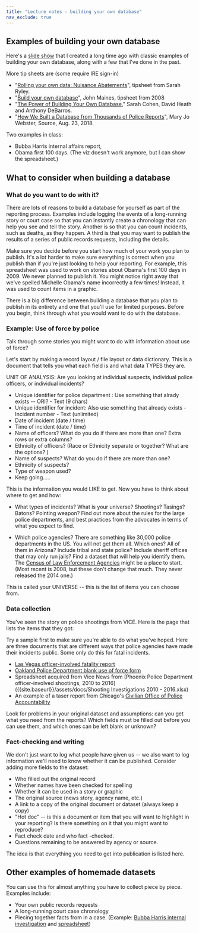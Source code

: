 ```yaml
---
title: "Lecture notes - building your own database"
nav_exclude: true
---
```


## Examples of building your own database

Here's a [slide show](https://slides.com/sarahcnyt/finding-the-elusive-data) that I created a long time ago with classic examples of building your own database, along with a few that I've done in the past.

More tip sheets are (some require IRE sign-in)

* "[Rolling your own data: Nuisance Abatements](https://ire.org/resource-center/tipsheets/4840/)", tipsheet from Sarah Ryley.
* "[Build your own database](https://ire.org/resource-center/tipsheets/3060/)", John Maines, tipsheet from 2008
* "[The Power of Building Your Own Database](https://ire.org/resource-center/tipsheets/1598/)," Sarah Cohen, David Heath and Anthony DeBarros.
* "[How We Built a Database from Thousands of Police Reports](https://source.opennews.org/articles/how-we-built-database-thousands-police-reports/)", Mary Jo Webster, Source, Aug. 23, 2018.

Two examples in class:

* Bubba Harris internal affairs report,
* Obama first 100 days. (The viz doesn't work anymore, but I can show the spreadsheet.)


## What to consider when building a database

### What do you want to do with it?

There are lots of reasons to build a database for yourself as part of the reporting process. Examples include logging the events of a long-running story or court case so that you can instantly create a chronology that can help you see and tell the story. Another is so that you can count incidents, such as deaths, as they happen. A third is that you may want to publish the results of a series of public records requests, including the details.

Make sure you decide before you start how much of your work you plan to publish. It's a lot harder to make sure everything is correct when you publish than if you're just looking to help your reporting. For example, this spreadsheet was used to work on stories about Obama's first 100 days in 2009. We never planned to publish it. You might notice right away that we've spelled Michelle Obama's name incorrectly a few times! Instead, it was used to count items in a graphic.

There is a big difference between building a database that you plan to publish in its entirety and one that you'll use for limited purposes. Before you begin, think through what you would want to do with the database.

### Example: Use of force by police

Talk through some stories you might want to do with information about use of force?

Let's start by making a record layout / file layout or data dictionary. This is a document that tells you what each field is and what data TYPES they are.

UNIT OF ANALYSIS: Are you looking at individual suspects, individual police officers, or individual incidents?

* Unique identifier for police department : Use something that alrady exists -- ORI?  - Text (9 chars)
* Unique identifier for incident: Also use something that already exists - Incident number - Text (unlimited)
* Date of incident (date / time)
* Time of incident (date / time)
* Name of officers? What do you do if there are more than one? Extra rows or extra columns?
* Ethnicity of officers? (Race or Ethnicity separate or together? What are the options? )
* Name of suspects? What do you do if there are more than one?
* Ethnicity of suspects?
* Type of weapon used?
* Keep going.....


This is the information you would LIKE to get. Now you have to think about where to get and how:

* What types of incidents? What is your universe? Shootings? Tasings? Batons? Pointing weapon? Find out more about the rules for the large police departments, and best practices from the advocates in terms of what you expect to find.

* Which police agencies? There are something like 30,000 police departments in the US. You will not get them all. Which ones? All of them in Arizona? Include tribal and state police? Include sheriff offices that may only run jails? Find a dataset that will help you identify them. The [Census of Law Enforcement Agencies](https://www.bjs.gov/content/pub/pdf/2014_CSLLEA-Final.pdf) might be a place to start. (Most recent is 2008, but these don't change that much. They never released the 2014 one.)

This is called your UNIVERSE -- this is the list of items you can choose from.

### Data collection

You've seen the story on police shootings from VICE. Here is the page that lists the items that they got:

Try a sample first to  make sure you're able to do what you've hoped. Here are three documents that are different ways that police agencies have made their incidents public. Some only do this for fatal incidents.

* [Las Vegas officer-involved fatality report]({{site.baseurl}}/assets/docs/DA_Decision_101115-0722_Brenes.pdf)
* [Oakland Police Department blank use of force form]({{site.baseurl}}/assets/docs/OPD_Use_of_Force_Report_Template.pdf)
* Spreadsheet acquired from Vice News from [Phoenix Police Department officer-involved shootings, 2010 to 2016]({{site.baseurl}}/assets/docs/Shooting Investigations 2010 - 2016.xlsx)
* An example of a taser report from Chicago's [Civilian Office of Police Accountability](https://www.chicagocopa.org/case/1089808/)

Look for problems in your original dataset and assumptions: can you get what you need from the reports? Which fields must be filled out before you can use them, and which ones can be left blank or unknown?

### Fact-checking and writing

We don't just want to log what people have given us -- we also want to log information we'll need to know whether it can be published. Consider adding more fields to the dataset:

* Who filled out the original record
* Whether names have been checked for spelling
* Whether it can be used in a story or graphic
* The original source (news story, agency name, etc.)
* A link to a copy of the original document or dataset (always keep a copy)
* "Hot doc"  -- is this a document or item that you will want to highlight in your reporting? Is there something on it that you might want to reproduce?
* Fact check date and who fact -checked.
* Questions remaining to be answered by agency or source.

The idea is that everything you need to get into publication is listed here.


## Other examples of homemade datasets

You can use this for almost anything you have to collect piece by piece. Examples include:

* Your own public records requests
* A long-running court case chronology
* Piecing together facts from in a case. (Example: [Bubba Harris internal investigation](https://github.com/sarahcnyt/classes/blob/gh-pages/docs/internal-affairs-report.pdf) and [spreadsheet](https://github.com/sarahcnyt/data-journalism/blob/master/class1/bubba_harris_protocol.xlsx?raw=true))

